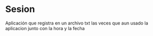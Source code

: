 # Sesion
Aplicación que registra en un archivo txt las veces que aun usado la aplicacion junto con la hora y la fecha
